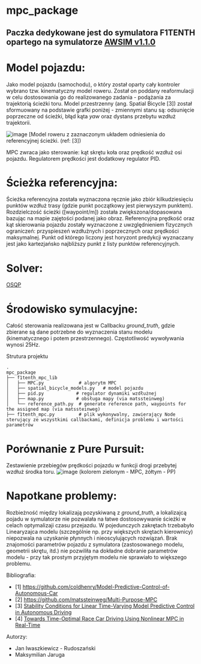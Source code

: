 # mpc_package
## Paczka dedykowane jest do symulatora F1TENTH opartego na symulatorze [AWSIM v1.1.0](https://github.com/PPI-PUT/autoware/tree/f1tenth)

# Model pojazdu:
Jako model pojazdu (samochodu), o który został oparty cały kontroler wybrano tzw. kinematyczny model roweru. Został on poddany reaformulacji w celu dostosowania go do realizowanego zadania - podążania za trajektorią ścieżki toru. Model przestrzenny (ang. Spatial Bicycle [3]) został sformuowany na podstawie grafki poniżej - zmiennymi stanu są: odsunięcie poprzeczne od ścieżki, błąd kąta _yaw_ oraz dystans przebytu wzdłuż trajektorii. 

![image](https://github.com/Morgaliel/mpc_package/assets/64833115/711440e3-7635-45a3-bd71-b222e1e3f613)
[Model roweru z zaznaczonym układem odniesienia do referencyjnej ścieżki. (ref: [3])

MPC zwraca jako sterowanie: kąt skrętu koła oraz prędkość wzdłuż osi pojazdu. Regulatorem prędkości jest dodatkowy regulator PID.

# Ścieżka referencyjna:
Ścieżka referencyjna została wyznaczona ręcznie jako zbiór kilkudziesięciu punktów wzdłuż trasy (gdzie punkt początkowy jest pierwyszym punktem). Rozdzielczość ścieżki ([waypoint/m]) została zwiększona/dopasowana bazując na mapie zajętości podanej jako obraz. Referencyjna prędkość oraz kąt skierowania pojazdu zostały wyznaczone z uwzględnieniem fizycznych ograniczeń: przyspieszeń wzdłużnych i poprzecznych oraz prędkości maksymalnej. Punkt od którego liczony jest horyzont predykcji wyznaczany jest jako kartezjańsko najbliższy punkt z listy punktów referencyjnych. 

# Solver:
[OSQP](https://osqp.org/docs/examples/mpc.html)

# Środowisko symulacyjne:
Całość sterowania realizowana jest w Callbacku _ground_truth_, gdzie zbierane są dane potrzebne do wyznaczenia stanu modelu (kinematycznego i potem przestrzennego). Częstotliwość wywoływania wynosi 25Hz.

Strutura projektu
```
.
mpc_package
├── f1tenth_mpc_lib                  
│   ├── MPC.py             # algorytm MPC
│   ├── spatial_bicycle_models.py   # model pojazdu
│   ├── pid.py            # regulator dynamiki wzdłużnej 
│   ├── map.py            # obsługa mapy (via matssteinweg)
│   └── reference_path.py  # generate reference path, waypoints for the assigned map (via matssteinweg)
├── f1tenth_mpc.py         # plik wykonywalny, zawierający Node sterujący ze wszystkimi callbackami, definicja problemu i wartości parametrów                
```

# Porównanie z Pure Pursuit:
Zestawienie przebiegów prędkości pojazdu w funkcji drogi przebytej wzdłuż środka toru.
![image](https://github.com/Morgaliel/mpc_package/assets/64833115/db509c6d-c070-4524-99fe-cf440dc37bcb)
(kolorem zielonym - MPC, żółtym - PP)

# Napotkane problemy:

Rozbieżność między lokalizają pozyskiwaną z _ground_truth_, a lokalizajcą pojadu w symulatorze nie pozwalała na łatwe dostosowywanie ścieżki w celach optymalizaji czasu przejazdu. W pojedunczych zakrętach trzebabyło  
Linearyzajca modelu (szczególnie np. przy większych skrętach kierownicy) niepozwala na uzyskanie płynnych i nieoscylujących rozwiązań. 
Brak znajomości parametrów pojazdu z symulatora (zastosowanego modelu, geometrii skrętu, itd.) nie pozwiliła na dokładne dobranie parametrów modelu - przy tak prostym przyjętym modelu nie sprawiało to większego problemu. 

Bibliografia: 
* [1] https://github.com/coldhenry/Model-Predictive-Control-of-Autonomous-Car
* [2] https://github.com/matssteinweg/Multi-Purpose-MPC
* [3] [Stability Conditions for Linear Time-Varying Model Predictive Control in Autonomous
Driving](http://urn.kb.se/resolve?urn=urn:nbn:se:kth:diva-220576)
* [4] [Towards Time-Optimal Race Car Driving Using Nonlinear MPC in Real-Time](https://www.researchgate.net/profile/Robin_Verschueren/publication/269860931_Towards_Time-Optimal_Race_Car_Driving_Using_Nonlinear_MPC_in_Real-Time/links/56ab66e108aeadd1bdce436b/Towards-Time-Optimal-Race-Car-Driving-Using-Nonlinear-MPC-in-Real-Time.pdf?origin=publication_detail)




Autorzy:
* Jan Iwaszkiewicz - Rudoszański 
* Maksymilian Jaruga
